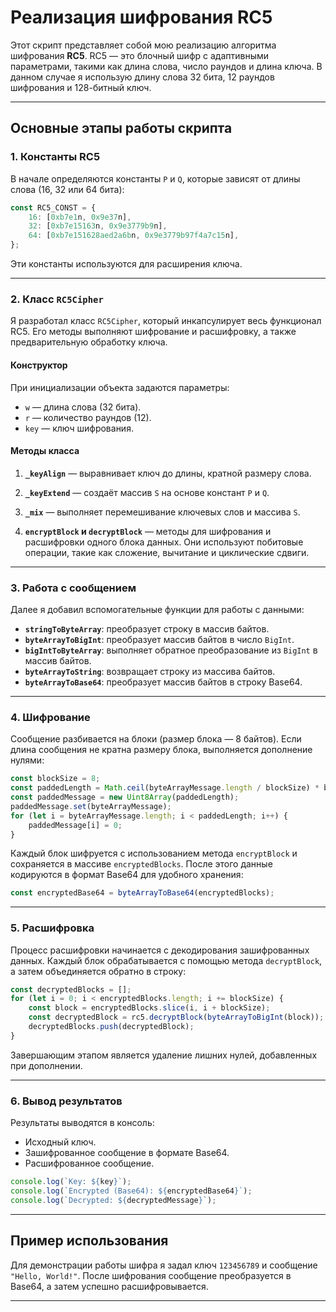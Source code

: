 # Реализация шифрования RC5

Этот скрипт представляет собой мою реализацию алгоритма шифрования **RC5**. RC5 — это блочный шифр с адаптивными параметрами, такими как длина слова, число раундов и длина ключа. В данном случае я использую длину слова 32 бита, 12 раундов шифрования и 128-битный ключ.

---

## Основные этапы работы скрипта

### 1. **Константы RC5**

В начале определяются константы `P` и `Q`, которые зависят от длины слова (16, 32 или 64 бита):

```javascript
const RC5_CONST = {
    16: [0xb7e1n, 0x9e37n],
    32: [0xb7e15163n, 0x9e3779b9n],
    64: [0xb7e151628aed2a6bn, 0x9e3779b97f4a7c15n],
};
```

Эти константы используются для расширения ключа.

---

### 2. **Класс `RC5Cipher`**

Я разработал класс `RC5Cipher`, который инкапсулирует весь функционал RC5. Его методы выполняют шифрование и расшифровку, а также предварительную обработку ключа.

#### Конструктор

При инициализации объекта задаются параметры:

-   `w` — длина слова (32 бита).
-   `r` — количество раундов (12).
-   `key` — ключ шифрования.

#### Методы класса

1. **`_keyAlign`** — выравнивает ключ до длины, кратной размеру слова.
2. **`_keyExtend`** — создаёт массив `S` на основе констант `P` и `Q`.
3. **`_mix`** — выполняет перемешивание ключевых слов и массива `S`.

4. **`encryptBlock` и `decryptBlock`** — методы для шифрования и расшифровки одного блока данных. Они используют побитовые операции, такие как сложение, вычитание и циклические сдвиги.

---

### 3. **Работа с сообщением**

Далее я добавил вспомогательные функции для работы с данными:

-   **`stringToByteArray`**: преобразует строку в массив байтов.
-   **`byteArrayToBigInt`**: преобразует массив байтов в число `BigInt`.
-   **`bigIntToByteArray`**: выполняет обратное преобразование из `BigInt` в массив байтов.
-   **`byteArrayToString`**: возвращает строку из массива байтов.
-   **`byteArrayToBase64`**: преобразует массив байтов в строку Base64.

---

### 4. **Шифрование**

Сообщение разбивается на блоки (размер блока — 8 байтов). Если длина сообщения не кратна размеру блока, выполняется дополнение нулями:

```javascript
const blockSize = 8;
const paddedLength = Math.ceil(byteArrayMessage.length / blockSize) * blockSize;
const paddedMessage = new Uint8Array(paddedLength);
paddedMessage.set(byteArrayMessage);
for (let i = byteArrayMessage.length; i < paddedLength; i++) {
    paddedMessage[i] = 0;
}
```

Каждый блок шифруется с использованием метода `encryptBlock` и сохраняется в массиве `encryptedBlocks`. После этого данные кодируются в формат Base64 для удобного хранения:

```javascript
const encryptedBase64 = byteArrayToBase64(encryptedBlocks);
```

---

### 5. **Расшифровка**

Процесс расшифровки начинается с декодирования зашифрованных данных. Каждый блок обрабатывается с помощью метода `decryptBlock`, а затем объединяется обратно в строку:

```javascript
const decryptedBlocks = [];
for (let i = 0; i < encryptedBlocks.length; i += blockSize) {
    const block = encryptedBlocks.slice(i, i + blockSize);
    const decryptedBlock = rc5.decryptBlock(byteArrayToBigInt(block));
    decryptedBlocks.push(decryptedBlock);
}
```

Завершающим этапом является удаление лишних нулей, добавленных при дополнении.

---

### 6. **Вывод результатов**

Результаты выводятся в консоль:

-   Исходный ключ.
-   Зашифрованное сообщение в формате Base64.
-   Расшифрованное сообщение.

```javascript
console.log(`Key: ${key}`);
console.log(`Encrypted (Base64): ${encryptedBase64}`);
console.log(`Decrypted: ${decryptedMessage}`);
```

---

## Пример использования

Для демонстрации работы шифра я задал ключ `123456789` и сообщение `"Hello, World!"`. После шифрования сообщение преобразуется в Base64, а затем успешно расшифровывается.

---
